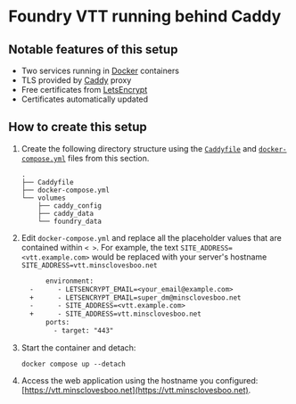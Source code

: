 # Foundry VTT running behind Caddy #

## Notable features of this setup ##

- Two services running in [Docker] containers
- TLS provided by [Caddy] proxy
- Free certificates from [LetsEncrypt]
- Certificates automatically updated

## How to create this setup ##

1. Create the following directory structure using the [`Caddyfile`](Caddyfile) and
[`docker-compose.yml`](docker-compose.yml) files from this section.

    ```console
    .
    ├── Caddyfile
    ├── docker-compose.yml
    └── volumes
        ├── caddy_config
        ├── caddy_data
        └── foundry_data
    ```

1. Edit `docker-compose.yml` and replace all the placeholder values that are
contained within `< >`.  For example, the text `SITE_ADDRESS=<vtt.example.com>`
would be replaced with your server's hostname
`SITE_ADDRESS=vtt.minsclovesboo.net`

    ```diff
          environment:
      -      - LETSENCRYPT_EMAIL=<your_email@example.com>
      +      - LETSENCRYPT_EMAIL=super_dm@minsclovesboo.net
      -      - SITE_ADDRESS=<vtt.example.com>
      +      - SITE_ADDRESS=vtt.minsclovesboo.net
          ports:
            - target: "443"
    ```

1. Start the container and detach:

    ```console
    docker compose up --detach
    ```

1. Access the web application using the hostname you configured:
[https://vtt.minsclovesboo.net](https://vtt.minsclovesboo.net).

[caddy]: https://caddyserver.com
[docker]: https://docs.docker.com
[foundryvtt]: https://foundryvtt.com
[letsencrypt]: https://letsencrypt.org
